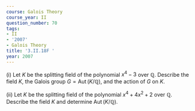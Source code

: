 ```yaml
---
course: Galois Theory
course_year: II
question_number: 70
tags:
- II
- '2007'
- Galois Theory
title: '3.II.18F '
year: 2007
---
```



(i) Let $K$ be the splitting field of the polynomial $x^{4}-3$ over $\mathbb{Q}$. Describe the field $K$, the Galois group $G=\operatorname{Aut}(K / \mathbb{Q})$, and the action of $G$ on $K$.

(ii) Let $K$ be the splitting field of the polynomial $x^{4}+4 x^{2}+2$ over $\mathbb{Q}$. Describe the field $K$ and determine $\operatorname{Aut}(K / \mathbb{Q})$.